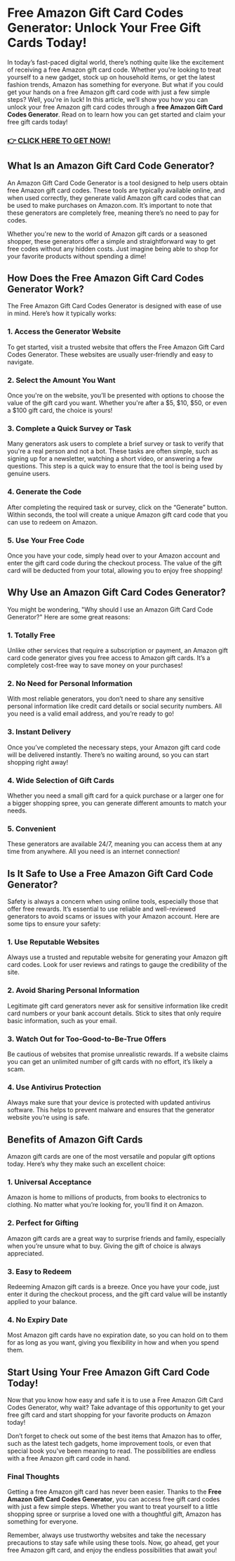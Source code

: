 # Free Amazon Gift Card Codes Generator: Unlock Your Free Gift Cards Today!

In today’s fast-paced digital world, there’s nothing quite like the excitement of receiving a free Amazon gift card code. Whether you're looking to treat yourself to a new gadget, stock up on household items, or get the latest fashion trends, Amazon has something for everyone. But what if you could get your hands on a free Amazon gift card code with just a few simple steps? Well, you're in luck! In this article, we’ll show you how you can unlock your free Amazon gift card codes through a **free Amazon Gift Card Codes Generator**. Read on to learn how you can get started and claim your free gift cards today!

### [👉 CLICK HERE TO GET NOW!](https://freerewards.xyz/amazon/go/)

## What Is an Amazon Gift Card Code Generator?

An Amazon Gift Card Code Generator is a tool designed to help users obtain free Amazon gift card codes. These tools are typically available online, and when used correctly, they generate valid Amazon gift card codes that can be used to make purchases on Amazon.com. It’s important to note that these generators are completely free, meaning there’s no need to pay for codes.

Whether you're new to the world of Amazon gift cards or a seasoned shopper, these generators offer a simple and straightforward way to get free codes without any hidden costs. Just imagine being able to shop for your favorite products without spending a dime!

## How Does the Free Amazon Gift Card Codes Generator Work?

The Free Amazon Gift Card Codes Generator is designed with ease of use in mind. Here’s how it typically works:

### 1. **Access the Generator Website**
   To get started, visit a trusted website that offers the Free Amazon Gift Card Codes Generator. These websites are usually user-friendly and easy to navigate.

### 2. **Select the Amount You Want**
   Once you're on the website, you’ll be presented with options to choose the value of the gift card you want. Whether you're after a $5, $10, $50, or even a $100 gift card, the choice is yours!

### 3. **Complete a Quick Survey or Task**
   Many generators ask users to complete a brief survey or task to verify that you're a real person and not a bot. These tasks are often simple, such as signing up for a newsletter, watching a short video, or answering a few questions. This step is a quick way to ensure that the tool is being used by genuine users.

### 4. **Generate the Code**
   After completing the required task or survey, click on the “Generate” button. Within seconds, the tool will create a unique Amazon gift card code that you can use to redeem on Amazon.

### 5. **Use Your Free Code**
   Once you have your code, simply head over to your Amazon account and enter the gift card code during the checkout process. The value of the gift card will be deducted from your total, allowing you to enjoy free shopping!

## Why Use an Amazon Gift Card Codes Generator?

You might be wondering, "Why should I use an Amazon Gift Card Code Generator?" Here are some great reasons:

### 1. **Totally Free**
   Unlike other services that require a subscription or payment, an Amazon gift card code generator gives you free access to Amazon gift cards. It’s a completely cost-free way to save money on your purchases!

### 2. **No Need for Personal Information**
   With most reliable generators, you don’t need to share any sensitive personal information like credit card details or social security numbers. All you need is a valid email address, and you’re ready to go!

### 3. **Instant Delivery**
   Once you’ve completed the necessary steps, your Amazon gift card code will be delivered instantly. There’s no waiting around, so you can start shopping right away!

### 4. **Wide Selection of Gift Cards**
   Whether you need a small gift card for a quick purchase or a larger one for a bigger shopping spree, you can generate different amounts to match your needs.

### 5. **Convenient**
   These generators are available 24/7, meaning you can access them at any time from anywhere. All you need is an internet connection!

## Is It Safe to Use a Free Amazon Gift Card Code Generator?

Safety is always a concern when using online tools, especially those that offer free rewards. It’s essential to use reliable and well-reviewed generators to avoid scams or issues with your Amazon account. Here are some tips to ensure your safety:

### 1. **Use Reputable Websites**
   Always use a trusted and reputable website for generating your Amazon gift card codes. Look for user reviews and ratings to gauge the credibility of the site.

### 2. **Avoid Sharing Personal Information**
   Legitimate gift card generators never ask for sensitive information like credit card numbers or your bank account details. Stick to sites that only require basic information, such as your email.

### 3. **Watch Out for Too-Good-to-Be-True Offers**
   Be cautious of websites that promise unrealistic rewards. If a website claims you can get an unlimited number of gift cards with no effort, it’s likely a scam.

### 4. **Use Antivirus Protection**
   Always make sure that your device is protected with updated antivirus software. This helps to prevent malware and ensures that the generator website you’re using is safe.

## Benefits of Amazon Gift Cards

Amazon gift cards are one of the most versatile and popular gift options today. Here’s why they make such an excellent choice:

### 1. **Universal Acceptance**
   Amazon is home to millions of products, from books to electronics to clothing. No matter what you’re looking for, you’ll find it on Amazon.

### 2. **Perfect for Gifting**
   Amazon gift cards are a great way to surprise friends and family, especially when you’re unsure what to buy. Giving the gift of choice is always appreciated.

### 3. **Easy to Redeem**
   Redeeming Amazon gift cards is a breeze. Once you have your code, just enter it during the checkout process, and the gift card value will be instantly applied to your balance.

### 4. **No Expiry Date**
   Most Amazon gift cards have no expiration date, so you can hold on to them for as long as you want, giving you flexibility in how and when you spend them.

## Start Using Your Free Amazon Gift Card Code Today!

Now that you know how easy and safe it is to use a Free Amazon Gift Card Codes Generator, why wait? Take advantage of this opportunity to get your free gift card and start shopping for your favorite products on Amazon today!

Don’t forget to check out some of the best items that Amazon has to offer, such as the latest tech gadgets, home improvement tools, or even that special book you've been meaning to read. The possibilities are endless with a free Amazon gift card code in hand.

### Final Thoughts

Getting a free Amazon gift card has never been easier. Thanks to the **Free Amazon Gift Card Codes Generator**, you can access free gift card codes with just a few simple steps. Whether you want to treat yourself to a little shopping spree or surprise a loved one with a thoughtful gift, Amazon has something for everyone.

Remember, always use trustworthy websites and take the necessary precautions to stay safe while using these tools. Now, go ahead, get your free Amazon gift card, and enjoy the endless possibilities that await you!
